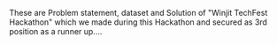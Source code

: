 These are Problem statement, dataset and Solution of "Winjit TechFest Hackathon" which we made during this Hackathon and secured as 3rd position as a runner up....

